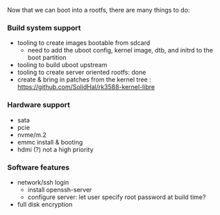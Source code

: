
Now that we can boot into a rootfs, there are many things to do:

### Build system support
- tooling to create images bootable from sdcard
  - need to add the uboot config, kernel image, dtb, and initrd to the boot partition
- tooling to build uboot upstream
- tooling to create server oriented rootfs: done
- create & bring in patches from the kernel tree : https://github.com/SolidHal/rk3588-kernel-libre

### Hardware support
- sata
- pcie
- nvme/m.2
- emmc install & booting
- hdmi (?) not a high priority


### Software features
- network/ssh login
  - install openssh-server
  - configure server: let user specify root password at build time?
- full disk encryption
